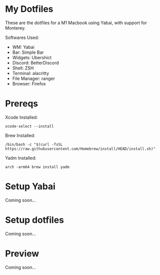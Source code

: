 # My Dotfiles
These are the dotfiles for a M1 Macbook using Yabai, with support for Monterey.

Softwares Used:
* WM: Yabai
* Bar: Simple Bar
* Widgets: Ubershict
* Discord: BetterDiscord
* Shell: ZSH
* Terminal: alacritty
* File Manager: ranger
* Browser: Firefox

# Prereqs
Xcode Installed: 
```
xcode-select --install
```
Brew Installed: 
```
/bin/bash -c "$(curl -fsSL https://raw.githubusercontent.com/Homebrew/install/HEAD/install.sh)"
```
Yadm Installed:
```
arch -arm64 brew install yadm
```

# Setup Yabai

Coming soon...

# Setup dotfiles

Coming soon...

# Preview

Coming soon...